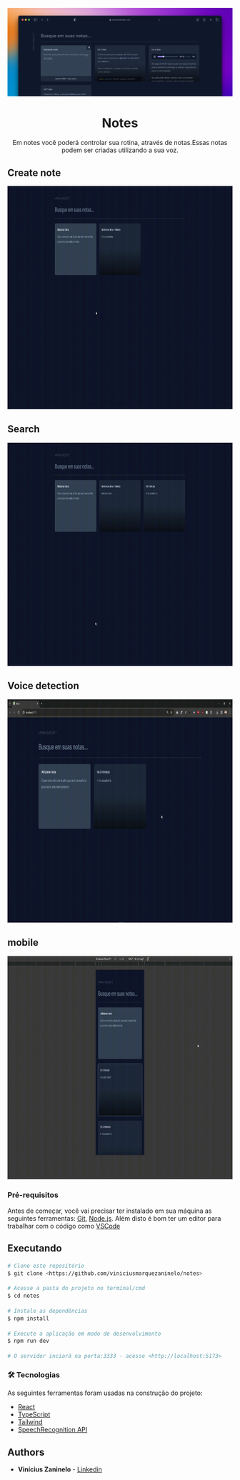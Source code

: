 ![Cover](./.github/cover.png)

<h1 align="center">Notes</h1>
<p align="center">Em notes você poderá controlar sua rotina, através de notas.Essas notas podem ser criadas utilizando a sua voz.</p>

<h2>Create note</h2>
  <p align="center">
   <img width="850" height="500" src="https://github.com/viniciusmarquezaninelo/notes/blob/main/.github/Create-note.gif" alt="Create note" />
  </p>

  <h2>Search</h2>
  <p align="center">
   <img width="850" height="500" src="https://github.com/viniciusmarquezaninelo/notes/blob/main/.github/search.gif" alt="search" />
  </p>

  <h2>Voice detection</h2>
  <p align="center">
   <img width="850" height="500" src="https://github.com/viniciusmarquezaninelo/notes/blob/main/.github/voice-detection.gif" alt="Voice detection" />
  </p>

  <h2>mobile</h2>
  <p align="center">
   <img width="850" height="500" src="https://github.com/viniciusmarquezaninelo/notes/blob/main/.github/mobile.gif" alt="mobile" />
  </p>

  ### Pré-requisitos

Antes de começar, você vai precisar ter instalado em sua máquina as seguintes ferramentas:
[Git](https://git-scm.com), [Node.js](https://nodejs.org/en/). 
Além disto é bom ter um editor para trabalhar com o código como [VSCode](https://code.visualstudio.com/)

## Executando
```bash
# Clone este repositório
$ git clone <https://github.com/viniciusmarquezaninelo/notes>

# Acesse a pasta do projeto no terminal/cmd
$ cd notes

# Instale as dependências
$ npm install

# Execute a aplicação em modo de desenvolvimento
$ npm run dev

# O servidor inciará na porta:3333 - acesse <http://localhost:5173>
```
### 🛠 Tecnologias

As seguintes ferramentas foram usadas na construção do projeto:

- [React](https://pt-br.reactjs.org/)
- [TypeScript](https://www.typescriptlang.org/)
- [Tailwind](https://tailwindcss.com/)
- [SpeechRecognition API](https://developer.mozilla.org/en-US/docs/Web/API/SpeechRecognition)

## Authors

  - **Vinícius Zaninelo** - [Linkedin](https://www.linkedin.com/in/vin%C3%ADciuszaninelo/) <br />
